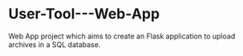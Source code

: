 # User-Tool---Web-App
Web App project which aims to create an Flask application to upload archives in a SQL database.
